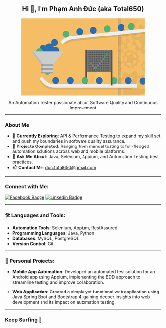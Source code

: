 <div align="center"> 
  <h2 ><b> Hi 👋, I'm Phạm Anh Đức (aka Total650) </b> </h2>
  <img align="center" src="./nurture10-animation.gif" alt="Automation Testing" style="height: 250px; width: 400px"/><br/>
  <p>An Automation Tester passionate about Software Quality and Continuous Improvement</p>
</div>

---

### About Me

- 🔭 **Currently Exploring**: API & Performance Testing to expand my skill set and push my boundaries in software quality assurance.
- 🌱 **Projects Completed**: Ranging from manual testing to full-fledged automation solutions across web and mobile platforms.
- 💬 **Ask Me About**: Java, Selenium, Appium, and Automation Testing best practices.
- 📫 **Contact Me**: duc.total650@gmail.com

---

### Connect with Me:

[![Facebook Badge](https://img.shields.io/badge/Facebook-1877F2?style=for-the-badge&logo=facebook&logoColor=white)](https://www.facebook.com/profile.php?id=100007813174380) 
[![Linkedin Badge](https://img.shields.io/badge/LinkedIn-0077B5?style=for-the-badge&logo=linkedin&logoColor=white)](https://www.linkedin.com/in/pham-anh-duc-a65544179/)

---

### 🛠️ Languages and Tools:

- **Automation Tools**: Selenium, Appium, RestAssured
- **Programming Languages**: Java, Python
- **Databases**: MySQL, PostgreSQL
- **Version Control**: Git

---

### 📂 Personal Projects:

- **Mobile App Automation**: Developed an automated test solution for an Android app using Appium, implementing the BDD approach to streamline testing and improve collaboration.
  
- **Web Application**: Created a simple yet functional web application using Java Spring Boot and Bootstrap 4, gaining deeper insights into web development and its impact on automation testing.

---

### Keep Surfing 🌊
